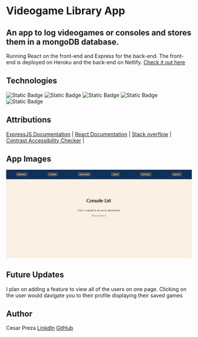 # Videogame Library App

## An app to log videogames or consoles and stores them in a mongoDB database. 

Running React on the front-end and Express for the back-end. The front-end is deployed on Heroku and the back-end on Netlify.
[Check it out here](https://videogame-library.netlify.app/) 

## Technologies

![Static Badge](https://img.shields.io/badge/React-blue?style=plastic&logo=react)
![Static Badge](https://img.shields.io/badge/NodeJS-%235FA04E?style=plastic&logo=Node.js&logoColor=black)
![Static Badge](https://img.shields.io/badge/NPM-%23CB3837?style=plastic&logo=NPM&logoColor=black)
![Static Badge](https://img.shields.io/badge/Express-yellow?style=plastic&logo=express&logoColor=black)
![Static Badge](https://img.shields.io/badge/MongoDB-%2347A248?style=plastic&logo=MongoDB&logoColor=black)

## Attributions

[ExpressJS Documentation](https://expressjs.com/) | [React Documentation](https://react.dev/) | [Stack overflow](https://stackoverflow.com/) | [Contrast Accessibility Checker](https://webaim.org/resources/contrastchecker/) |

## App Images

![Image of the app console list page](public/images/console_list.PNG)


## Future Updates

I plan on adding a feature to view all of the users on one page. Clicking on the user would davigate you to their profile displaying their saved games

## Author

Cesar Preza [LinkdIn](https://www.linkedin.com/in/cesar-preza-72675278/) [GitHub](https://github.com/Cpreza24)
